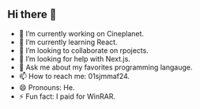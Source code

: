 ## Hi there 👋

- 🔭 I’m currently working on Cineplanet.
- 🌱 I’m currently learning React.
- 👯 I’m looking to collaborate on rpojects.
- 🤔 I’m looking for help with Next.js.
- 💬 Ask me about my favorites programming langauge.
- 📫 How to reach me: 01sjmmaf24.
- 😄 Pronouns: He.
- ⚡ Fun fact: I paid for WinRAR.